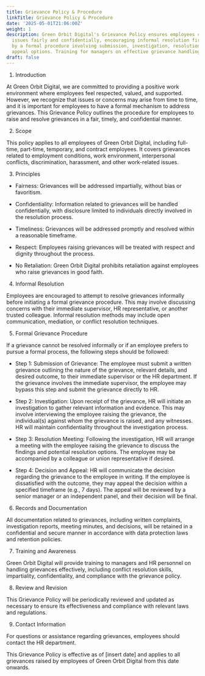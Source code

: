 ```yaml
---
title: Grievance Policy & Procedure
linkTitle: Grievance Policy & Procedure
date: '2025-05-01T21:06:00Z'
weight: 1
description: Green Orbit Digital's Grievance Policy ensures employees can address
  issues fairly and confidentially, encouraging informal resolution first, followed
  by a formal procedure involving submission, investigation, resolution meeting, and
  appeal options. Training for managers on effective grievance handling is also included.
draft: false
---
```



1. Introduction

At Green Orbit Digital, we are committed to providing a positive work environment where employees feel respected, valued, and supported. However, we recognize that issues or concerns may arise from time to time, and it is important for employees to have a formal mechanism to address grievances. This Grievance Policy outlines the procedure for employees to raise and resolve grievances in a fair, timely, and confidential manner.

2. Scope

This policy applies to all employees of Green Orbit Digital, including full-time, part-time, temporary, and contract employees. It covers grievances related to employment conditions, work environment, interpersonal conflicts, discrimination, harassment, and other work-related issues.

3. Principles

- Fairness: Grievances will be addressed impartially, without bias or favoritism.

- Confidentiality: Information related to grievances will be handled confidentially, with disclosure limited to individuals directly involved in the resolution process.

- Timeliness: Grievances will be addressed promptly and resolved within a reasonable timeframe.

- Respect: Employees raising grievances will be treated with respect and dignity throughout the process.

- No Retaliation: Green Orbit Digital prohibits retaliation against employees who raise grievances in good faith.

4. Informal Resolution

Employees are encouraged to attempt to resolve grievances informally before initiating a formal grievance procedure. This may involve discussing concerns with their immediate supervisor, HR representative, or another trusted colleague. Informal resolution methods may include open communication, mediation, or conflict resolution techniques.

5. Formal Grievance Procedure

If a grievance cannot be resolved informally or if an employee prefers to pursue a formal process, the following steps should be followed:

- Step 1: Submission of Grievance: The employee must submit a written grievance outlining the nature of the grievance, relevant details, and desired outcome, to their immediate supervisor or the HR department. If the grievance involves the immediate supervisor, the employee may bypass this step and submit the grievance directly to HR.

- Step 2: Investigation: Upon receipt of the grievance, HR will initiate an investigation to gather relevant information and evidence. This may involve interviewing the employee raising the grievance, the individual(s) against whom the grievance is raised, and any witnesses. HR will maintain confidentiality throughout the investigation process.

- Step 3: Resolution Meeting: Following the investigation, HR will arrange a meeting with the employee raising the grievance to discuss the findings and potential resolution options. The employee may be accompanied by a colleague or union representative if desired.

- Step 4: Decision and Appeal: HR will communicate the decision regarding the grievance to the employee in writing. If the employee is dissatisfied with the outcome, they may appeal the decision within a specified timeframe (e.g., 7 days). The appeal will be reviewed by a senior manager or an independent panel, and their decision will be final.

6. Records and Documentation

All documentation related to grievances, including written complaints, investigation reports, meeting minutes, and decisions, will be retained in a confidential and secure manner in accordance with data protection laws and retention policies.

7. Training and Awareness

Green Orbit Digital will provide training to managers and HR personnel on handling grievances effectively, including conflict resolution skills, impartiality, confidentiality, and compliance with the grievance policy.

8. Review and Revision

This Grievance Policy will be periodically reviewed and updated as necessary to ensure its effectiveness and compliance with relevant laws and regulations.

9. Contact Information

For questions or assistance regarding grievances, employees should contact the HR department.

This Grievance Policy is effective as of [insert date] and applies to all grievances raised by employees of Green Orbit Digital from this date onwards.